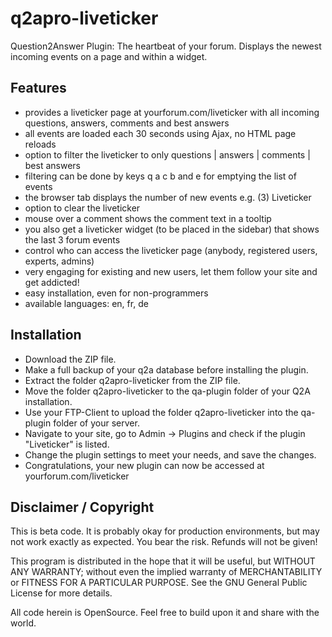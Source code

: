 # q2apro-liveticker
Question2Answer Plugin: The heartbeat of your forum. Displays the newest incoming events on a page and within a widget.

## Features

- provides a liveticker page at yourforum.com/liveticker with all incoming questions, answers, comments and best answers
- all events are loaded each 30 seconds using Ajax, no HTML page reloads
- option to filter the liveticker to only questions | answers | comments | best answers
- filtering can be done by keys q a c b and e for emptying the list of events
- the browser tab displays the number of new events e.g. (3) Liveticker
- option to clear the liveticker
- mouse over a comment shows the comment text in a tooltip
- you also get a liveticker widget (to be placed in the sidebar) that shows the last 3 forum events
- control who can access the liveticker page (anybody, registered users, experts, admins)
- very engaging for existing and new users, let them follow your site and get addicted!
- easy installation, even for non-programmers
- available languages: en, fr, de

## Installation

- Download the ZIP file.
- Make a full backup of your q2a database before installing the plugin.
- Extract the folder q2apro-liveticker from the ZIP file.
- Move the folder q2apro-liveticker to the qa-plugin folder of your Q2A installation.
- Use your FTP-Client to upload the folder q2apro-liveticker into the qa-plugin folder of your server.
- Navigate to your site, go to Admin -> Plugins and check if the plugin "Liveticker" is listed.
- Change the plugin settings to meet your needs, and save the changes.
- Congratulations, your new plugin can now be accessed at yourforum.com/liveticker

## Disclaimer / Copyright ##

This is beta code. It is probably okay for production environments, but may not work exactly as expected. 
You bear the risk. Refunds will not be given!

This program is distributed in the hope that it will be useful, but WITHOUT ANY WARRANTY; 
without even the implied warranty of MERCHANTABILITY or FITNESS FOR A PARTICULAR PURPOSE. 
See the GNU General Public License for more details.

All code herein is OpenSource. Feel free to build upon it and share with the world.
